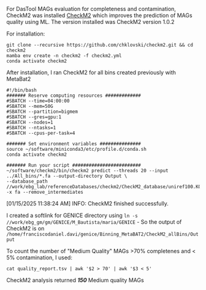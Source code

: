 For DasTool MAGs evaluation for completeness and contamination, 
CheckM2 was installed [CheckM2](https://github.com/chklovski/CheckM2) 
which improves the prediction of MAGs quality using ML. The version installed was CheckM2 version 1.0.2

For installation:
```
git clone --recursive https://github.com/chklovski/checkm2.git && cd checkm2
mamba env create -n checkm2 -f checkm2.yml
conda activate checkm2
```

After installation, I ran CheckM2 for all bins created previously with MetaBat2
```
#!/bin/bash
####### Reserve computing resources #############
#SBATCH --time=04:00:00
#SBATCH --mem=50G
#SBATCH --partition=bigmem
#SBATCH --gres=gpu:1
#SBATCH --nodes=1
#SBATCH --ntasks=1
#SBATCH --cpus-per-task=4

####### Set environment variables ###############
source ~/software/miniconda3/etc/profile.d/conda.sh
conda activate checkm2

####### Run your script #########################
~/software/checkm2/bin/checkm2 predict --threads 20 --input ../All_bins/*.fa --output-directory Output \
--database_path //work/ebg_lab/referenceDatabases/checkm2/CheckM2_database/uniref100.KO.1.dmnd -x fa --remove_intermediates
```

[01/15/2025 11:38:24 AM] INFO: CheckM2 finished successfully.

I created a softlink for GENICE directory using ```ln -s //work/ebg_gm/gm/GENICE/M_Bautista/maria/GENICE``` - So the output of CheckM2 is on ```/home/franciscodaniel.davi/genice/Binning_MetaBAT2/CheckM2_allBins/Output```

To count the number of "Medium Quality" MAGs >70% completenes and < 5% contamination, I used:
```
cat quality_report.tsv | awk '$2 > 70' | awk '$3 < 5'
```

CheckM2 analysis returned ***150*** Medium quality MAGs
